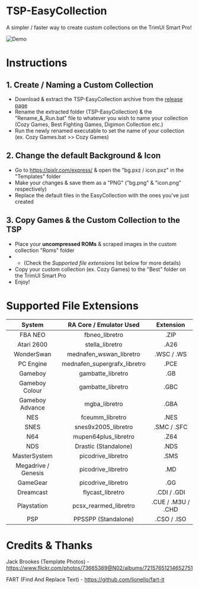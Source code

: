 # TSP-EasyCollection

A simpler / faster way to create custom collections on the TrimUI Smart Pro!

![Demo](https://github.com/acatone-git/TSP-EasyCollection/assets/67967964/ad24cd6b-49a7-449d-bf7b-5d6d775bf1b5)

# Instructions
 
 ## 1. Create / Naming a Custom Collection

- Download & extract the TSP-EasyCollection archive from the [release page](https://github.com/acatone-git/TSP-EasyCollection/releases)
- Rename the extracted folder (TSP-EasyCollection) & the "Rename_&_Run.bat" file to whatever you wish to name your collection (Cozy Games, Best Fighting Games, Digimon Collection etc.)
- Run the newly renamed executable to set the name of your collection (ex. Cozy Games.bat >> Cozy Games) 
  
## 2. Change the default Background & Icon

- Go to https://pixlr.com/express/ & open the "bg.pxz / icon.pxz" in the "Templates" folder
- Make your changes & save them as a "PNG" ("bg.png" & "icon.png" respectively)
- Replace the default files in the EasyCollection with the ones you've just created

## 3. Copy Games & the Custom Collection to the TSP 

- Place your **uncompressed ROMs** & scraped images in the custom collection "Roms" folder
- - (Check the *Supported file extensions* list below for more details)
- Copy your custom collection (ex. Cozy Games) to the "Best" folder on the TrimUI Smart Pro
- Enjoy!

# Supported File Extensions

| System | RA Core / Emulator Used| Extension |
|     :---:    |     :---:      |     :---:      |
| FBA NEO | fbneo_libretro | .ZIP |
| Atari 2600 | stella_libretro | .A26 |
| WonderSwan | mednafen_wswan_libretro | .WSC / .WS |
| PC Engine | mednafen_supergrafx_libretro | .PCE |
| Gameboy | gambatte_libretro | .GB |
| Gameboy Colour | gambatte_libretro | .GBC |
| Gameboy Advance | mgba_libretro | .GBA |
| NES | fceumm_libretro | .NES |
| SNES | snes9x2005_libretro | .SMC / .SFC |
| N64 | mupen64plus_libretro | .Z64 |
| NDS | Drastic (Standalone) | .NDS |
| MasterSystem | picodrive_libretro | .SMS |
| Megadrive / Genesis | picodrive_libretro | .MD |
| GameGear | picodrive_libretro | .GG |
| Dreamcast | flycast_libretro | .CDI / .GDI |
| Playstation | pcsx_rearmed_libretro | .CUE / .M3U / .CHD |
| PSP | PPSSPP (Standalone) | .CSO / .ISO |

# Credits & Thanks

Jack Brookes (Template Photos) - https://www.flickr.com/photos/73665389@N02/albums/72157651214652751

FART (Find And Replace Text) - https://github.com/lionello/fart-it
